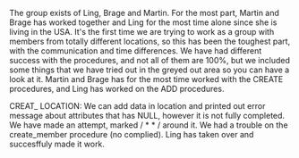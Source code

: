 The group exists of Ling, Brage and Martin. For the most part, Martin and Brage has worked together and Ling for the most time alone since she is living in the USA. It's the first time we are trying to work as a group with members from totally different locations, so this has been the toughest part, with the communication and time differences. We have had different success with the procedures, and not all of them are 100%, but we included some things that we have tried out in the greyed out area so you can have a look at it. Martin and Brage has for the most time worked with the CREATE procedures, and Ling has worked on the ADD procedures.

CREAT_ LOCATION: We can add data in location and printed out error message about attributes that has NULL, however it is not fully completed. We have made an attempt, marked / * * / around it.
We had a trouble on the create_member procedure (no complied). Ling has taken over and succesffuly made it work.
